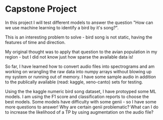 # Capstone Project
In this project I will test different models to answer the question "How can we use machine learning to identify a bird by it's song?". 

This is an interesting problem to solve - bird song is not static, having the features of time and direction.

My original thought was to apply that question to the avian population in my region - but I did not know just how sparse the available data is! 

So far, I have learned how to convert audio files into spectrograms and am working on wrangling the raw data into numpy arrays without blowing up my system or running out of memory. I have some sample audio in addition to the publically available (read: kaggle, xeno-canto) sets for testing. 

Using the the kaggle numeric bird song dataset, I have protoyped some ML models. I am using the F1 score and classification reports to choose the best models. Some models 
have difficulty with some genii - so I have some more questions to answer! Why are certain genii problematic? What can I do to increase the likelihood of a TP by using augmentation on the audio file? 


